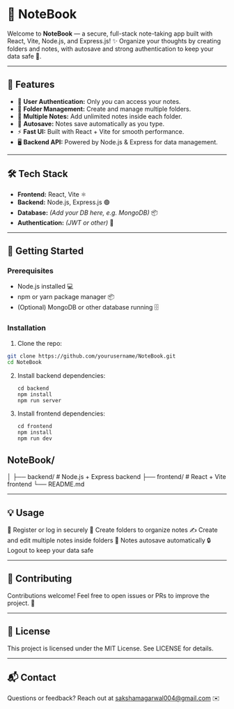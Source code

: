 # 📓 NoteBook

Welcome to **NoteBook** — a secure, full-stack note-taking app built with React, Vite, Node.js, and Express.js! ✨ Organize your thoughts by creating folders and notes, with autosave and strong authentication to keep your data safe 🔐.

---

## 🚀 Features

- 🔐 **User Authentication:** Only *you* can access your notes.
- 📁 **Folder Management:** Create and manage multiple folders.
- 📝 **Multiple Notes:** Add unlimited notes inside each folder.
- 💾 **Autosave:** Notes save automatically as you type.
- ⚡ **Fast UI:** Built with React + Vite for smooth performance.
- 🖥️ **Backend API:** Powered by Node.js & Express for data management.

---

## 🛠️ Tech Stack

- **Frontend:** React, Vite ⚛️
- **Backend:** Node.js, Express.js 🟢
- **Database:** *(Add your DB here, e.g. MongoDB)* 📦
- **Authentication:** *(JWT or other)* 🔑

---

## 🏁 Getting Started

### Prerequisites

- Node.js installed 💻
- npm or yarn package manager 📦
- (Optional) MongoDB or other database running 🗄️

### Installation

1. Clone the repo:

```bash
git clone https://github.com/yourusername/NoteBook.git
cd NoteBook

```
2. Install backend dependencies:
   
   ```
   cd backend
   npm install
   npm run server

   ```

3. Install frontend dependencies:

   ```
   cd frontend
   npm install
   npm run dev

   ```

## NoteBook/
  │
  ├── backend/         # Node.js + Express backend
  ├── frontend/        # React + Vite frontend
  └── README.md

---

## 💡 Usage
  🔑 Register or log in securely
  📂 Create folders to organize notes
  ✍️ Create and edit multiple notes inside folders
  💾 Notes autosave automatically
  🔒 Logout to keep your data safe 

---

## 🤝 Contributing
  Contributions welcome! Feel free to open issues or PRs to improve the project. 🌟

---

## 📄 License
  This project is licensed under the MIT License. See LICENSE for details.

---

## 📬 Contact
  Questions or feedback? Reach out at sakshamagarwal004@gmail.com ✉️


   

   
